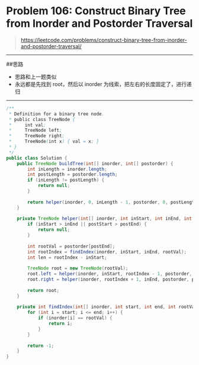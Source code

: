 # Problem 106: Construct Binary Tree from Inorder and Postorder Traversal


> https://leetcode.com/problems/construct-binary-tree-from-inorder-and-postorder-traversal/

----------------
##思路
* 思路和上一题类似
* 永远都是先找到 root，然后以 inorder 为线索，把左右的长度固定了，进行递归

-----
```java
/**
 * Definition for a binary tree node.
 * public class TreeNode {
 *     int val;
 *     TreeNode left;
 *     TreeNode right;
 *     TreeNode(int x) { val = x; }
 * }
 */
public class Solution {
    public TreeNode buildTree(int[] inorder, int[] postorder) {
        int inLength = inorder.length;
        int postLength = postorder.length;
        if (inLength != postLength) {
            return null;
        }
        
        return helper(inorder, 0, inLength - 1, postorder, 0, postLength - 1);
    }
    
    private TreeNode helper(int[] inorder, int inStart, int inEnd, int[] postorder, int postStart, int postEnd) {
        if (inStart > inEnd || postStart > postEnd) {
            return null;
        }
        
        int rootVal = postorder[postEnd];
        int rootIndex = findIndex(inorder, inStart, inEnd, rootVal);
        int len = rootIndex - inStart;
        
        TreeNode root = new TreeNode(rootVal);
        root.left = helper(inorder, inStart, rootIndex - 1, postorder, postStart, postStart + len - 1);
        root.right = helper(inorder, rootIndex + 1, inEnd, postorder, postStart + len, postEnd - 1);
        
        return root;
    }
    
    private int findIndex(int[] inorder, int start, int end, int rootVal) {
        for (int i = start; i <= end; i++) {
            if (inorder[i] == rootVal) {
                return i;
            }
        }
        
        return -1;
    }
}
```

